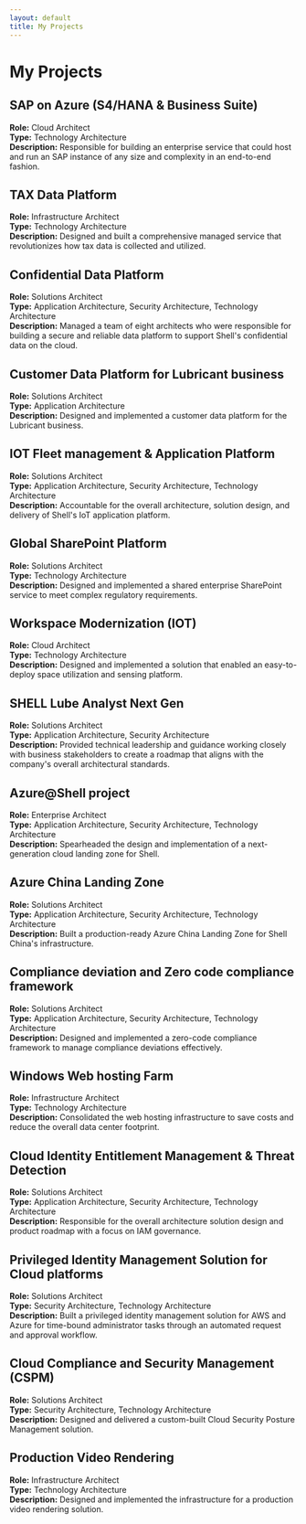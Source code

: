 ```yaml
---
layout: default
title: My Projects
---
```


# My Projects

## SAP on Azure (S4/HANA & Business Suite)
**Role:** Cloud Architect  
**Type:** Technology Architecture  
**Description:** Responsible for building an enterprise service that could host and run an SAP instance of any size and complexity in an end-to-end fashion.

## TAX Data Platform
**Role:** Infrastructure Architect  
**Type:** Technology Architecture  
**Description:** Designed and built a comprehensive managed service that revolutionizes how tax data is collected and utilized.

## Confidential Data Platform
**Role:** Solutions Architect  
**Type:** Application Architecture, Security Architecture, Technology Architecture  
**Description:** Managed a team of eight architects who were responsible for building a secure and reliable data platform to support Shell's confidential data on the cloud.

## Customer Data Platform for Lubricant business
**Role:** Solutions Architect  
**Type:** Application Architecture  
**Description:** Designed and implemented a customer data platform for the Lubricant business.

## IOT Fleet management & Application Platform
**Role:** Solutions Architect  
**Type:** Application Architecture, Security Architecture, Technology Architecture  
**Description:** Accountable for the overall architecture, solution design,  and delivery of Shell's IoT application platform.

## Global SharePoint Platform
**Role:** Solutions Architect  
**Type:** Technology Architecture  
**Description:** Designed and implemented a shared enterprise SharePoint service to meet complex regulatory requirements.

## Workspace Modernization (IOT)
**Role:** Cloud Architect  
**Type:** Technology Architecture  
**Description:** Designed and implemented a solution that enabled an easy-to-deploy space utilization and sensing platform.

## SHELL Lube Analyst Next Gen
**Role:** Solutions Architect  
**Type:** Application Architecture, Security Architecture  
**Description:** Provided technical leadership and guidance working closely with business stakeholders to create a roadmap that aligns with the company's overall architectural standards.

## Azure@Shell project
**Role:** Enterprise Architect  
**Type:** Application Architecture, Security Architecture, Technology Architecture  
**Description:** Spearheaded the design and implementation of a next-generation cloud landing zone for Shell.

## Azure China Landing Zone
**Role:** Solutions Architect  
**Type:** Application Architecture, Security Architecture, Technology Architecture  
**Description:** Built a production-ready Azure China Landing Zone for Shell China's infrastructure.

## Compliance deviation and Zero code compliance framework
**Role:** Solutions Architect  
**Type:** Application Architecture, Security Architecture, Technology Architecture  
**Description:** Designed and implemented a zero-code compliance framework to manage compliance deviations effectively.

## Windows Web hosting Farm
**Role:** Infrastructure Architect  
**Type:** Technology Architecture  
**Description:** Consolidated the web hosting infrastructure to save costs and reduce the overall data center footprint.

## Cloud Identity Entitlement Management & Threat Detection
**Role:** Solutions Architect  
**Type:** Application Architecture, Security Architecture, Technology Architecture  
**Description:** Responsible for the overall architecture solution design and product roadmap with a focus on IAM governance.

## Privileged Identity Management Solution for Cloud platforms
**Role:** Solutions Architect  
**Type:** Security Architecture, Technology Architecture  
**Description:** Built a privileged identity management solution for AWS and Azure for time-bound administrator tasks through an automated request and approval workflow.

## Cloud Compliance and Security Management (CSPM)
**Role:** Solutions Architect  
**Type:**  Security Architecture, Technology Architecture  
**Description:** Designed and delivered a custom-built Cloud Security Posture Management solution.

## Production Video Rendering
**Role:** Infrastructure Architect  
**Type:** Technology Architecture  
**Description:** Designed and implemented the infrastructure for a production video rendering solution.
